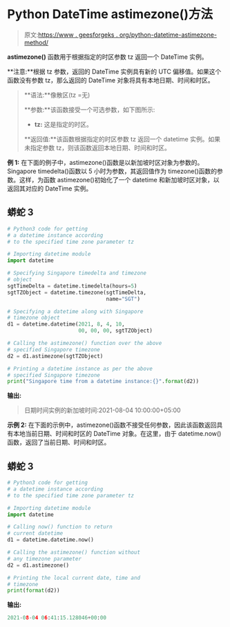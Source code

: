 # Python DateTime astimezone()方法

> 原文:[https://www . geesforgeks . org/python-datetime-astimezone-method/](https://www.geeksforgeeks.org/python-datetime-astimezone-method/)

**astimezone()** 函数用于根据指定的时区参数 tz 返回一个 DateTime 实例。

**注意:**根据 tz 参数，返回的 DateTime 实例具有新的 UTC 偏移值。如果这个函数没有参数 tz，那么返回的 DateTime 对象将具有本地日期、时间和时区。

> **语法:**像散区(tz =无)
> 
> **参数:**该函数接受一个可选参数，如下图所示:
> 
> *   **tz:** 这是指定的时区。
> 
> **返回值:**该函数根据指定的时区参数 tz 返回一个 datetime 实例。如果未指定参数 tz，则该函数返回本地日期、时间和时区。

**例 1:** 在下面的例子中，astimezone()函数是以新加坡时区对象为参数的。Singapore timedelta()函数以 5 小时为参数，其返回值作为 timezone()函数的参数。这样，为函数 astimezone()初始化了一个 datetime 和新加坡时区对象，以返回其对应的 DateTime 实例。

## 蟒蛇 3

```py
# Python3 code for getting
# a datetime instance according
# to the specified time zone parameter tz

# Importing datetime module
import datetime

# Specifying Singapore timedelta and timezone
# object
sgtTimeDelta = datetime.timedelta(hours=5)
sgtTZObject = datetime.timezone(sgtTimeDelta,
                                name="SGT")

# Specifying a datetime along with Singapore
# timezone object
d1 = datetime.datetime(2021, 8, 4, 10,
                       00, 00, 00, sgtTZObject)

# Calling the astimezone() function over the above
# specified Singapore timezone
d2 = d1.astimezone(sgtTZObject)

# Printing a datetime instance as per the above
# specified Singapore timezone
print("Singapore time from a datetime instance:{}".format(d2))
```

**输出:**

> 日期时间实例的新加坡时间:2021-08-04 10:00:00+05:00

**示例 2:** 在下面的示例中，astimezone()函数不接受任何参数，因此该函数返回具有本地当前日期、时间和时区的 DateTime 对象。在这里，由于 datetime.now()函数，返回了当前日期、时间和时区。

## 蟒蛇 3

```py
# Python3 code for getting
# a datetime instance according
# to the specified time zone parameter tz

# Importing datetime module
import datetime

# Calling now() function to return
# current datetime
d1 = datetime.datetime.now()

# Calling the astimezone() function without
# any timezone parameter
d2 = d1.astimezone()

# Printing the local current date, time and
# timezone
print(format(d2))
```

**输出:**

```py
2021-08-04 06:41:15.128046+00:00
```